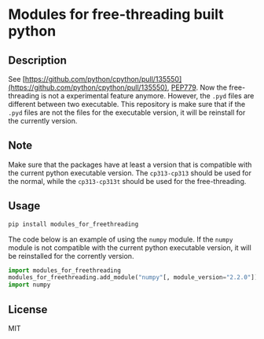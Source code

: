 # Modules for free-threading built python

## Description

See [https://github.com/python/cpython/pull/135550](https://github.com/python/cpython/pull/135550), [PEP779](https://peps.python.org/pep-0779/#open-issues).
Now the free-threading is not a experimental feature anymore. However, the `.pyd` files are different between two executable.
This repository is make sure that if the `.pyd` files are not the files for the executable version, it will be reinstall for the currently version.

## Note

Make sure that the packages have at least a version that is compatible with the current python executable version.
The `cp313-cp313` should be used for the normal, while the `cp313-cp313t` should be used for the free-threading.

## Usage

```sh
pip install modules_for_freethreading
```

The code below is an example of using the `numpy` module. If the `numpy` module is not compatible with the current python executable version, it will be reinstalled for the corrently version.
```python
import modules_for_freethreading
modules_for_freethreading.add_module("numpy"[, module_version="2.2.0"])
import numpy
```

## License

MIT
